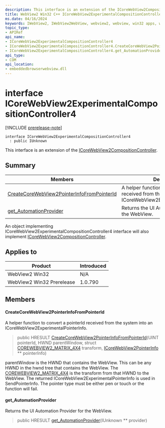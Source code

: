 ```yaml
---
description: This interface is an extension of the ICoreWebView2CompositionController.
title: WebView2 Win32 C++ ICoreWebView2ExperimentalCompositionController4
ms.date: 04/16/2024
keywords: IWebView2, IWebView2WebView, webview2, webview, win32 apps, win32, edge, ICoreWebView2, ICoreWebView2Controller, browser control, edge html, ICoreWebView2ExperimentalCompositionController4
topic_type: 
- APIRef
api_name:
- ICoreWebView2ExperimentalCompositionController4
- ICoreWebView2ExperimentalCompositionController4.CreateCoreWebView2PointerInfoFromPointerId
- ICoreWebView2ExperimentalCompositionController4.get_AutomationProvider
api_type:
- COM
api_location:
- embeddedbrowserwebview.dll
---
```


# interface ICoreWebView2ExperimentalCompositionController4

[!INCLUDE [prerelease-note](../includes/prerelease-note.md)]

```
interface ICoreWebView2ExperimentalCompositionController4
  : public IUnknown
```

This interface is an extension of the [ICoreWebView2CompositionController](icorewebview2compositioncontroller.md#icorewebview2compositioncontroller).

## Summary

 Members                        | Descriptions
--------------------------------|---------------------------------------------
[CreateCoreWebView2PointerInfoFromPointerId](#createcorewebview2pointerinfofrompointerid) | A helper function to convert a pointerId received from the system into an ICoreWebView2ExperimentalPointerInfo.
[get_AutomationProvider](#get_automationprovider) | Returns the UI Automation Provider for the WebView.

An object implementing ICoreWebView2ExperimentalCompositionController4 interface will also implement [ICoreWebView2CompositionController](icorewebview2compositioncontroller.md#icorewebview2compositioncontroller).

## Applies to

Product                         | Introduced
--------------------------------|---------------------------------------------
WebView2 Win32            |    N/A
WebView2 Win32 Prerelease |    1.0.790

## Members

#### CreateCoreWebView2PointerInfoFromPointerId

A helper function to convert a pointerId received from the system into an ICoreWebView2ExperimentalPointerInfo.

> public HRESULT [CreateCoreWebView2PointerInfoFromPointerId](#createcorewebview2pointerinfofrompointerid)(UINT pointerId, HWND parentWindow, struct [COREWEBVIEW2_MATRIX_4X4](corewebview2_matrix_4x4.md#corewebview2_matrix_4x4) transform, [ICoreWebView2PointerInfo](icorewebview2pointerinfo.md#icorewebview2pointerinfo) ** pointerInfo)

parentWindow is the HWND that contains the WebView. This can be any HWND in the hwnd tree that contains the WebView. The [COREWEBVIEW2_MATRIX_4X4](corewebview2_matrix_4x4.md#corewebview2_matrix_4x4) is the transform from that HWND to the WebView. The returned ICoreWebView2ExperimentalPointerInfo is used in SendPointerInfo. The pointer type must be either pen or touch or the function will fail.

#### get_AutomationProvider

Returns the UI Automation Provider for the WebView.

> public HRESULT [get_AutomationProvider](#get_automationprovider)(IUnknown ** provider)

